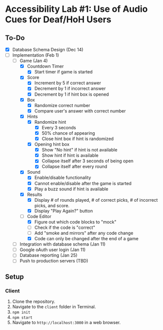 # Accessibility Lab #1: Use of Audio Cues for Deaf/HoH Users
## To-Do
- [x] Database Schema Design (Dec 14)
- [ ] Implementation (Feb 1)
   - [ ] Game (Jan 4)
      - [x] Countdown Timer
         - [x] Start timer if game is started
      - [x] Score
         - [x] Increment by 5 if correct answer
         - [x] Decrement by 1 if incorrect answer
         - [x] Decrement by 1 if hint box is opened
      - [x] Box
         - [x] Randomize correct number
         - [x] Compare user's answer with correct number
      - [x] Hints
         - [x] Randomize hint
            - [x] Every 3 seconds
            - [x] 50% chance of appearing
            - [x] Close hint box if hint is randomized
         - [x] Opening hint box
            - [x] Show "No hint" if hint is not available
            - [x] Show hint if hint is available
            - [x] Collapse itself after 3 seconds of being open
            - [x] Collapse itself after every round
      - [x] Sound
         - [x] Enable/disable functionality
         - [x] Cannot enable/disable after the game is started
         - [x] Play a buzz sound if hint is available
      - [x] Results
         - [x] Display # of rounds played, # of correct picks, # of incorrect picks, and score.
         - [x] Display "Play Again?" button
      - [ ] Code Editor
         - [x] Figure out which code blocks to "mock"
         - [ ] Check if the code is "correct"
         - [ ] Add "smoke and mirrors" after any code change
         - [x] Code can only be changed after the end of a game
   - [ ] Integration with database schema (Jan 11)
   - [ ] Google oAuth user login (Jan 11)
   - [ ] Database reporting (Jan 25)
   - [ ] Push to production servers (TBD)

## Setup

### Client
1. Clone the repository.
2. Navigate to the `client` folder in Terminal.
3. `npm init`
4. `npm start`
5. Navigate to `http://localhost:3000` in a web browser.
